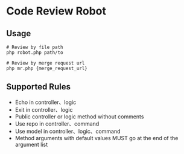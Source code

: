 # Code Review Robot

## Usage
```shell
# Review by file path
php robot.php path/to

# Review by merge request url
php mr.php {merge_request_url}
```

## Supported Rules
+ Echo in controller、logic
+ Exit in controller、logic
+ Public controller or logic method without comments
+ Use repo in controller、command
+ Use model in controller、logic、command
+ Method arguments with default values MUST go at the end of the argument list
